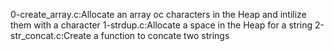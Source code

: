 0-create_array.c:Allocate an array oc characters in the Heap and intilize them with a character
1-strdup.c:Allocate a space in the Heap for a string
2-str_concat.c:Create a function to concate two strings
